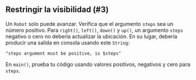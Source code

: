 ## Restringir la visibilidad (#3)

Un `Robot` solo puede avanzar. Verifica que el argumento `steps` sea un número positivo. Para `right()`, `left()`, `down()` y `up()`, un argumento `steps` negativo o cero no debería actualizar la ubicación. En su lugar, debería producir una salida en consola usando este `String`:

```text
"steps argument must be positive, is $steps"
```

En `main()`, prueba tu código usando valores positivos, negativos y cero para `steps`.
